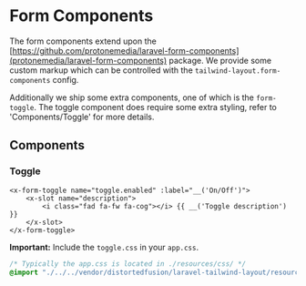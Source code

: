 # Form Components

The form components extend upon the [https://github.com/protonemedia/laravel-form-components](protonemedia/laravel-form-components) package. We provide some custom markup which can be controlled with the `tailwind-layout.form-components` config.

Additionally we ship some extra components, one of which is the `form-toggle`. The toggle component does require some extra styling, refer to 'Components/Toggle' for more details.

## Components

### Toggle

```blade
<x-form-toggle name="toggle.enabled" :label="__('On/Off')">
    <x-slot name="description">
        <i class="fad fa-fw fa-cog"></i> {{ __('Toggle description') }}
    </x-slot>
</x-form-toggle>
```

**Important:** Include the `toggle.css` in your `app.css`.

```css
/* Typically the app.css is located in ./resources/css/ */
@import "./../../vendor/distortedfusion/laravel-tailwind-layout/resources/css/toggle.css";
```
